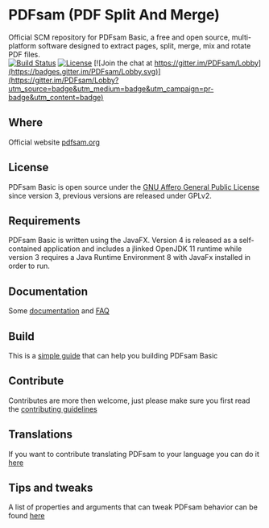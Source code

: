 PDFsam (PDF Split And Merge)
==============================

Official SCM repository for PDFsam Basic, a free and open source, multi-platform software designed to extract pages, split, merge, mix and rotate PDF files.    
[![Build Status](https://travis-ci.org/torakiki/pdfsam.png)](https://travis-ci.org/torakiki/pdfsam)
[![License](http://img.shields.io/badge/license-AGPLv3-blue.svg)](http://www.gnu.org/licenses/agpl-3.0.html)
[![Join the chat at https://gitter.im/PDFsam/Lobby](https://badges.gitter.im/PDFsam/Lobby.svg)](https://gitter.im/PDFsam/Lobby?utm_source=badge&utm_medium=badge&utm_campaign=pr-badge&utm_content=badge)

Where
-------------------
Official website [pdfsam.org](https://pdfsam.org/ "PDFsam")

License
-------------------
PDFsam Basic is open source under the [GNU Affero General Public License] since version 3, previous versions are released under GPLv2.

Requirements
-------------------
PDFsam Basic is written using the JavaFX. Version 4 is released as a self-contained application and includes a jlinked OpenJDK 11 runtime while version 3 requires a Java Runtime Environment 8 with JavaFx installed in order to run.

Documentation
-------------------
Some [documentation](https://pdfsam.org/documentation/) and [FAQ](https://pdfsam.org/faq/)

Build
-------------------
This is a [simple guide](https://github.com/torakiki/pdfsam/wiki/Build-and-run) that can help you building PDFsam Basic

Contribute
------------------
Contributes are more then welcome, just please make sure you first read the [contributing guidelines](CONTRIBUTING.md)   

Translations
------------------
If you want to contribute translating PDFsam to your language you can do it [here](https://translations.launchpad.net/pdfsam/pdfsam-v3)

Tips and tweaks  
------------------
A list of properties and arguments that can tweak PDFsam behavior can be found [here](https://github.com/torakiki/pdfsam/wiki/Properties-and-arguments) 

  [GNU Affero General Public License]: http://www.gnu.org/licenses/agpl-3.0.html

